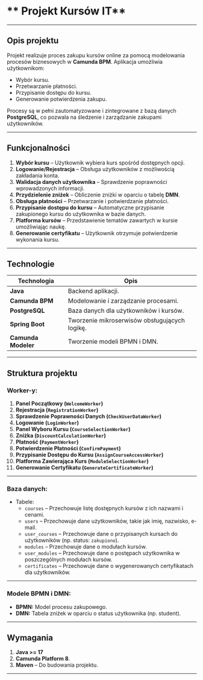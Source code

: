 # ** Projekt Kursów IT**

---

## **Opis projektu**
Projekt realizuje proces zakupu kursów online za pomocą modelowania procesów biznesowych w **Camunda BPM**. Aplikacja umożliwia użytkownikom:
- Wybór kursu.
- Przetwarzanie płatności.
- Przypisanie dostępu do kursu.
- Generowanie potwierdzenia zakupu.

Procesy są w pełni zautomatyzowane i zintegrowane z bazą danych **PostgreSQL**, co pozwala na śledzenie i zarządzanie zakupami użytkowników.

---

## **Funkcjonalności**

1. **Wybór kursu** – Użytkownik wybiera kurs spośród dostępnych opcji.
2. **Logowanie/Rejestracja** – Obsługa użytkowników z możliwością zakładania konta.
3. **Walidacja danych użytkownika** – Sprawdzenie poprawności wprowadzonych informacji.
4. **Przydzielenie zniżek** – Obliczenie zniżki w oparciu o tabelę **DMN**.
5. **Obsługa płatności** – Przetwarzanie i potwierdzanie płatności.
6. **Przypisanie dostępu do kursu** – Automatyczne przypisanie zakupionego kursu do użytkownika w bazie danych.
7. **Platforma kursów** – Przedstawienie tematów zawartych w kursie umożliwiając naukę.
8. **Generowanie certyfikatu** – Użytkownik otrzymuje potwierdzenie wykonania kursu.

---

## **Technologie**

| Technologia         | Opis                                          |
|----------------------|----------------------------------------------|
| **Java**            | Backend aplikacji.                          |
| **Camunda BPM**      | Modelowanie i zarządzanie procesami.         |
| **PostgreSQL**       | Baza danych dla użytkowników i kursów.       |
| **Spring Boot**      | Tworzenie mikroserwisów obsługujących logikę.|
| **Camunda Modeler**  | Tworzenie modeli BPMN i DMN.                |

---

## **Struktura projektu**

### **Worker-y:**
1. **Panel Początkowy (`WelcomeWorker`)**
2. **Rejestracja (`RegistrationWorker`)**
3. **Sprawdzenie Poprawności Danych (`CheckUserDataWorker`)**
4. **Logowanie (`LoginWorker`)**
5. **Panel Wyboru Kursu (`CourseSelectionWorker`)**
6. **Zniżka (`DiscountCalculationWorker`)**
7. **Płatność (`PaymentWorker`)**
8. **Potwierdzenie Płatności (`ConfirmPayment`)**
9. **Przypisanie Dostępu do Kursu (`AssignCourseAccessWorker`)**
10. **Platforma Zawierająca Kurs (`ModuleSelectionWorker`)**
11. **Generowanie Certyfikatu (`GenerateCertificateWorker`)**

---

### **Baza danych:**
- Tabele:
  - `courses` – Przechowuje listę dostępnych kursów z ich nazwami i cenami.
  - `users` – Przechowuje dane użytkowników, takie jak imię, nazwisko, e-mail.
  - `user_courses` – Przechowuje dane o przypisanych kursach do użytkowników (np. status: `zakupiono`).
  - `modules` – Przechowuje dane o modułach kursów.
  - `user_modules` – Przechowuje dane o postępach użytkownika w poszczególnych modułach kursów.
  - `certificates` – Przechowuje dane o wygenerowanych certyfikatach dla użytkowników.

---

### **Modele BPMN i DMN:**
- **BPMN:** Model procesu zakupowego.
- **DMN:** Tabela zniżek w oparciu o status użytkownika (np. student).

---

## **Wymagania**

1. **Java >= 17**
2. **Camunda Platform 8**.
3. **Maven** – Do budowania projektu.

---
